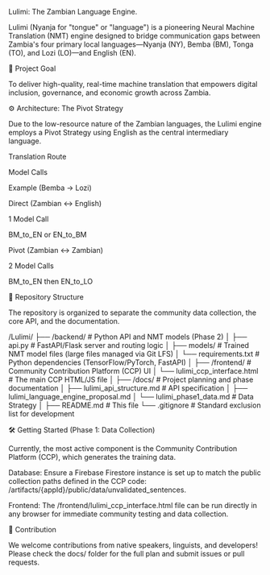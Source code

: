 Lulimi: The Zambian Language Engine.

Lulimi (Nyanja for "tongue" or "language") is a pioneering Neural Machine Translation (NMT) engine designed to bridge communication gaps between Zambia's four primary local languages—Nyanja (NY), Bemba (BM), Tonga (TO), and Lozi (LO)—and English (EN).

🎯 Project Goal

To deliver high-quality, real-time machine translation that empowers digital inclusion, governance, and economic growth across Zambia.

⚙️ Architecture: The Pivot Strategy

Due to the low-resource nature of the Zambian languages, the Lulimi engine employs a Pivot Strategy using English as the central intermediary language.

Translation Route

Model Calls

Example (Bemba $\to$ Lozi)

Direct (Zambian $\leftrightarrow$ English)

1 Model Call

BM_to_EN or EN_to_BM

Pivot (Zambian $\leftrightarrow$ Zambian)

2 Model Calls

BM_to_EN then EN_to_LO

🚀 Repository Structure

The repository is organized to separate the community data collection, the core API, and the documentation.

/Lulimi/
├── /backend/                        # Python API and NMT models (Phase 2)
│   ├── api.py                       # FastAPI/Flask server and routing logic
│   ├── models/                      # Trained NMT model files (large files managed via Git LFS)
│   └── requirements.txt             # Python dependencies (TensorFlow/PyTorch, FastAPI)
│
├── /frontend/                       # Community Contribution Platform (CCP) UI
│   └── lulimi_ccp_interface.html    # The main CCP HTML/JS file
│
├── /docs/                           # Project planning and phase documentation
│   ├── lulimi_api_structure.md      # API specification
│   ├── lulimi_language_engine_proposal.md
│   └── lulimi_phase1_data.md        # Data Strategy
│
├── README.md                        # This file
└── .gitignore                       # Standard exclusion list for development


🛠️ Getting Started (Phase 1: Data Collection)

Currently, the most active component is the Community Contribution Platform (CCP), which generates the training data.

Database: Ensure a Firebase Firestore instance is set up to match the public collection paths defined in the CCP code: /artifacts/{appId}/public/data/unvalidated_sentences.

Frontend: The /frontend/lulimi_ccp_interface.html file can be run directly in any browser for immediate community testing and data collection.

📝 Contribution


We welcome contributions from native speakers, linguists, and developers! Please check the docs/ folder for the full plan and submit issues or pull requests.
